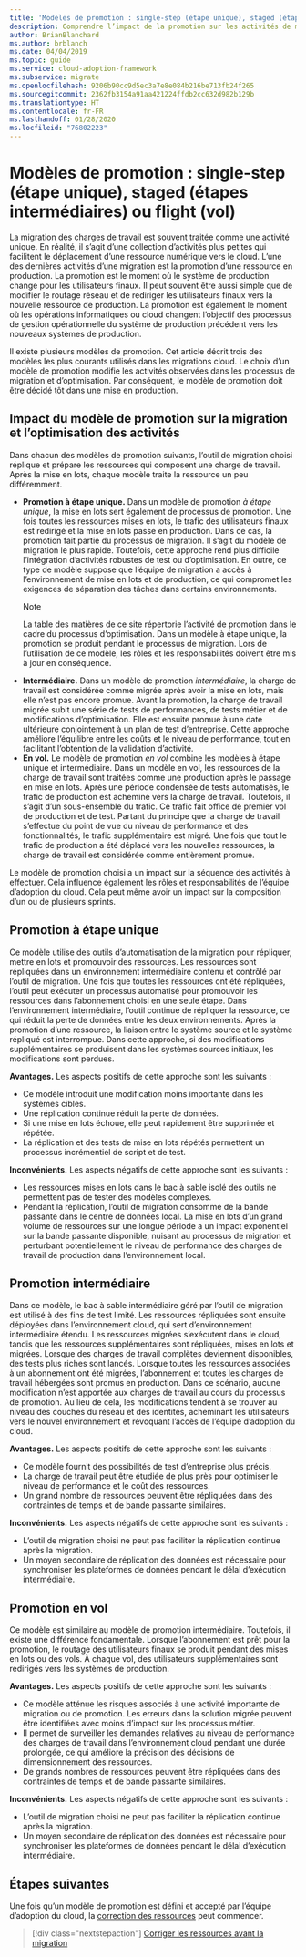 ```yaml
---
title: 'Modèles de promotion : single-step (étape unique), staged (étapes intermédiaires) ou flight (vol)'
description: Comprendre l’impact de la promotion sur les activités de migration
author: BrianBlanchard
ms.author: brblanch
ms.date: 04/04/2019
ms.topic: guide
ms.service: cloud-adoption-framework
ms.subservice: migrate
ms.openlocfilehash: 9206b90cc9d5ec3a7e8e084b216be713fb24f265
ms.sourcegitcommit: 2362fb3154a91aa421224ffdb2cc632d982b129b
ms.translationtype: HT
ms.contentlocale: fr-FR
ms.lasthandoff: 01/28/2020
ms.locfileid: "76802223"
---
```

# <a name="promotion-models-single-step-staged-or-flight"></a>Modèles de promotion : single-step (étape unique), staged (étapes intermédiaires) ou flight (vol)

La migration des charges de travail est souvent traitée comme une activité unique. En réalité, il s’agit d’une collection d’activités plus petites qui facilitent le déplacement d’une ressource numérique vers le cloud. L’une des dernières activités d’une migration est la promotion d’une ressource en production. La promotion est le moment où le système de production change pour les utilisateurs finaux. Il peut souvent être aussi simple que de modifier le routage réseau et de rediriger les utilisateurs finaux vers la nouvelle ressource de production. La promotion est également le moment où les opérations informatiques ou cloud changent l’objectif des processus de gestion opérationnelle du système de production précédent vers les nouveaux systèmes de production.

Il existe plusieurs modèles de promotion. Cet article décrit trois des modèles les plus courants utilisés dans les migrations cloud. Le choix d’un modèle de promotion modifie les activités observées dans les processus de migration et d’optimisation. Par conséquent, le modèle de promotion doit être décidé tôt dans une mise en production.

## <a name="impact-of-promotion-model-on-migrate-and-optimize-activities"></a>Impact du modèle de promotion sur la migration et l’optimisation des activités

Dans chacun des modèles de promotion suivants, l’outil de migration choisi réplique et prépare les ressources qui composent une charge de travail. Après la mise en lots, chaque modèle traite la ressource un peu différemment.

- **Promotion à étape unique.** Dans un modèle de promotion *à étape unique*, la mise en lots sert également de processus de promotion. Une fois toutes les ressources mises en lots, le trafic des utilisateurs finaux est redirigé et la mise en lots passe en production. Dans ce cas, la promotion fait partie du processus de migration. Il s’agit du modèle de migration le plus rapide. Toutefois, cette approche rend plus difficile l’intégration d’activités robustes de test ou d’optimisation. En outre, ce type de modèle suppose que l’équipe de migration a accès à l’environnement de mise en lots et de production, ce qui compromet les exigences de séparation des tâches dans certains environnements.
  > [!NOTE]
  >La table des matières de ce site répertorie l’activité de promotion dans le cadre du processus d’optimisation. Dans un modèle à étape unique, la promotion se produit pendant le processus de migration. Lors de l’utilisation de ce modèle, les rôles et les responsabilités doivent être mis à jour en conséquence.
- **Intermédiaire.** Dans un modèle de promotion *intermédiaire*, la charge de travail est considérée comme migrée après avoir la mise en lots, mais elle n’est pas encore promue. Avant la promotion, la charge de travail migrée subit une série de tests de performances, de tests métier et de modifications d’optimisation. Elle est ensuite promue à une date ultérieure conjointement à un plan de test d’entreprise. Cette approche améliore l’équilibre entre les coûts et le niveau de performance, tout en facilitant l’obtention de la validation d’activité.
- **En vol.** Le modèle de promotion *en vol* combine les modèles à étape unique et intermédiaire. Dans un modèle en vol, les ressources de la charge de travail sont traitées comme une production après le passage en mise en lots. Après une période condensée de tests automatisés, le trafic de production est acheminé vers la charge de travail. Toutefois, il s’agit d’un sous-ensemble du trafic. Ce trafic fait office de premier vol de production et de test. Partant du principe que la charge de travail s’effectue du point de vue du niveau de performance et des fonctionnalités, le trafic supplémentaire est migré. Une fois que tout le trafic de production a été déplacé vers les nouvelles ressources, la charge de travail est considérée comme entièrement promue.

Le modèle de promotion choisi a un impact sur la séquence des activités à effectuer. Cela influence également les rôles et responsabilités de l’équipe d’adoption du cloud. Cela peut même avoir un impact sur la composition d’un ou de plusieurs sprints.

## <a name="single-step-promotion"></a>Promotion à étape unique

Ce modèle utilise des outils d’automatisation de la migration pour répliquer, mettre en lots et promouvoir des ressources. Les ressources sont répliquées dans un environnement intermédiaire contenu et contrôlé par l’outil de migration. Une fois que toutes les ressources ont été répliquées, l’outil peut exécuter un processus automatisé pour promouvoir les ressources dans l’abonnement choisi en une seule étape. Dans l’environnement intermédiaire, l’outil continue de répliquer la ressource, ce qui réduit la perte de données entre les deux environnements. Après la promotion d’une ressource, la liaison entre le système source et le système répliqué est interrompue. Dans cette approche, si des modifications supplémentaires se produisent dans les systèmes sources initiaux, les modifications sont perdues.

**Avantages.** Les aspects positifs de cette approche sont les suivants :

- Ce modèle introduit une modification moins importante dans les systèmes cibles.
- Une réplication continue réduit la perte de données.
- Si une mise en lots échoue, elle peut rapidement être supprimée et répétée.
- La réplication et des tests de mise en lots répétés permettent un processus incrémentiel de script et de test.

**Inconvénients.** Les aspects négatifs de cette approche sont les suivants :

- Les ressources mises en lots dans le bac à sable isolé des outils ne permettent pas de tester des modèles complexes.
- Pendant la réplication, l’outil de migration consomme de la bande passante dans le centre de données local. La mise en lots d’un grand volume de ressources sur une longue période a un impact exponentiel sur la bande passante disponible, nuisant au processus de migration et perturbant potentiellement le niveau de performance des charges de travail de production dans l’environnement local.

## <a name="staged-promotion"></a>Promotion intermédiaire

Dans ce modèle, le bac à sable intermédiaire géré par l’outil de migration est utilisé à des fins de test limité. Les ressources répliquées sont ensuite déployées dans l’environnement cloud, qui sert d’environnement intermédiaire étendu. Les ressources migrées s’exécutent dans le cloud, tandis que les ressources supplémentaires sont répliquées, mises en lots et migrées. Lorsque des charges de travail complètes deviennent disponibles, des tests plus riches sont lancés. Lorsque toutes les ressources associées à un abonnement ont été migrées, l’abonnement et toutes les charges de travail hébergées sont promus en production. Dans ce scénario, aucune modification n’est apportée aux charges de travail au cours du processus de promotion. Au lieu de cela, les modifications tendent à se trouver au niveau des couches du réseau et des identités, acheminant les utilisateurs vers le nouvel environnement et révoquant l’accès de l’équipe d’adoption du cloud.

**Avantages.** Les aspects positifs de cette approche sont les suivants :

- Ce modèle fournit des possibilités de test d’entreprise plus précis.
- La charge de travail peut être étudiée de plus près pour optimiser le niveau de performance et le coût des ressources.
- Un grand nombre de ressources peuvent être répliquées dans des contraintes de temps et de bande passante similaires.

**Inconvénients.** Les aspects négatifs de cette approche sont les suivants :

- L’outil de migration choisi ne peut pas faciliter la réplication continue après la migration.
- Un moyen secondaire de réplication des données est nécessaire pour synchroniser les plateformes de données pendant le délai d’exécution intermédiaire.

## <a name="flight-promotion"></a>Promotion en vol

Ce modèle est similaire au modèle de promotion intermédiaire. Toutefois, il existe une différence fondamentale. Lorsque l’abonnement est prêt pour la promotion, le routage des utilisateurs finaux se produit pendant des mises en lots ou des vols. À chaque vol, des utilisateurs supplémentaires sont redirigés vers les systèmes de production.

**Avantages.** Les aspects positifs de cette approche sont les suivants :

- Ce modèle atténue les risques associés à une activité importante de migration ou de promotion. Les erreurs dans la solution migrée peuvent être identifiées avec moins d’impact sur les processus métier.
- Il permet de surveiller les demandes relatives au niveau de performance des charges de travail dans l’environnement cloud pendant une durée prolongée, ce qui améliore la précision des décisions de dimensionnement des ressources.
- De grands nombres de ressources peuvent être répliquées dans des contraintes de temps et de bande passante similaires.

**Inconvénients.** Les aspects négatifs de cette approche sont les suivants :

- L’outil de migration choisi ne peut pas faciliter la réplication continue après la migration.
- Un moyen secondaire de réplication des données est nécessaire pour synchroniser les plateformes de données pendant le délai d’exécution intermédiaire.

## <a name="next-steps"></a>Étapes suivantes

Une fois qu’un modèle de promotion est défini et accepté par l’équipe d’adoption du cloud, la [correction des ressources](./remediate.md) peut commencer.

> [!div class="nextstepaction"]
> [Corriger les ressources avant la migration](./remediate.md)

